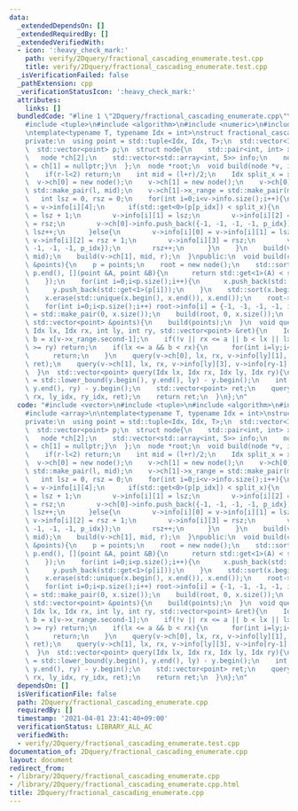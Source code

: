 ```yaml
---
data:
  _extendedDependsOn: []
  _extendedRequiredBy: []
  _extendedVerifiedWith:
  - icon: ':heavy_check_mark:'
    path: verify/2Dquery/fractional_cascading_enumerate.test.cpp
    title: verify/2Dquery/fractional_cascading_enumerate.test.cpp
  _isVerificationFailed: false
  _pathExtension: cpp
  _verificationStatusIcon: ':heavy_check_mark:'
  attributes:
    links: []
  bundledCode: "#line 1 \"2Dquery/fractional_cascading_enumerate.cpp\"\n#include <vector>\n\
    #include <tuple>\n#include <algorithm>\n#include <numeric>\n#include <array>\n\
    \ntemplate<typename T, typename Idx = int>\nstruct fractional_cascading_enumerate{\n\
    private:\n  using point = std::tuple<Idx, Idx, T>;\n  std::vector<Idx> x, y;\n\
    \  std::vector<point> p;\n  struct node{\n    std::pair<int, int> x_range;\n \
    \   node *ch[2];\n    std::vector<std::array<int, 5>> info;\n    node(){ch[0]\
    \ = ch[1] = nullptr;}\n  };\n  node *root;\n  void build(node *v, int l, int r){\n\
    \    if(r-l<2) return;\n    int mid = (l+r)/2;\n    Idx split_x = x[mid];\n  \
    \  v->ch[0] = new node();\n    v->ch[1] = new node();\n    v->ch[0]->x_range =\
    \ std::make_pair(l, mid);\n    v->ch[1]->x_range = std::make_pair(mid, r);\n \
    \   int lsz = 0, rsz = 0;\n    for(int i=0;i<v->info.size();i++){\n      int p_idx\
    \ = v->info[i][4];\n      if(std::get<0>(p[p_idx]) < split_x){\n        v->info[i][0]\
    \ = lsz + 1;\n        v->info[i][1] = lsz;\n        v->info[i][2] = v->info[i][3]\
    \ = rsz;\n        v->ch[0]->info.push_back({-1, -1, -1, -1, p_idx});\n       \
    \ lsz++;\n      }else{\n        v->info[i][0] = v->info[i][1] = lsz;\n       \
    \ v->info[i][2] = rsz + 1;\n        v->info[i][3] = rsz;\n        v->ch[1]->info.push_back({-1,\
    \ -1, -1, -1, p_idx});\n        rsz++;\n      }\n    }\n    build(v->ch[0], l,\
    \ mid);\n    build(v->ch[1], mid, r);\n  }\npublic:\n  void build(const std::vector<point>\
    \ &points){\n    p = points;\n    root = new node();\n    std::sort(p.begin(),\
    \ p.end(), [](point &A, point &B){\n      return std::get<1>(A) < std::get<1>(B);\n\
    \    });\n    for(int i=0;i<p.size();i++){\n      x.push_back(std::get<0>(p[i]));\n\
    \      y.push_back(std::get<1>(p[i]));\n    }\n    std::sort(x.begin(), x.end());\n\
    \    x.erase(std::unique(x.begin(), x.end()), x.end());\n    root->info.resize(p.size());\n\
    \    for(int i=0;i<p.size();i++) root->info[i] = {-1, -1, -1, -1, i};\n    root->x_range\
    \ = std::make_pair(0, x.size());\n    build(root, 0, x.size());\n  }\n  fractional_cascading_enumerate(const\
    \ std::vector<point> &points){\n    build(points);\n  }\n  void query(node *v,\
    \ Idx lx, Idx rx, int ly, int ry, std::vector<point> &ret){\n    Idx a = x[v->x_range.first],\
    \ b = x[v->x_range.second-1];\n    if(!v || rx <= a || b < lx || lx >= rx || ly\
    \ >= ry) return;\n    if(lx <= a && b < rx){\n      for(int i=ly;i<ry;i++) ret.push_back(p[v->info[i][4]]);\n\
    \      return;\n    }\n    query(v->ch[0], lx, rx, v->info[ly][1], v->info[ry-1][0],\
    \ ret);\n    query(v->ch[1], lx, rx, v->info[ly][3], v->info[ry-1][2], ret);\n\
    \  }\n  std::vector<point> query(Idx lx, Idx rx, Idx ly, Idx ry){\n    int ly_idx\
    \ = std::lower_bound(y.begin(), y.end(), ly) - y.begin();\n    int ry_idx = std::lower_bound(y.begin(),\
    \ y.end(), ry) - y.begin();\n    std::vector<point> ret;\n    query(root, lx,\
    \ rx, ly_idx, ry_idx, ret);\n    return ret;\n  }\n};\n"
  code: "#include <vector>\n#include <tuple>\n#include <algorithm>\n#include <numeric>\n\
    #include <array>\n\ntemplate<typename T, typename Idx = int>\nstruct fractional_cascading_enumerate{\n\
    private:\n  using point = std::tuple<Idx, Idx, T>;\n  std::vector<Idx> x, y;\n\
    \  std::vector<point> p;\n  struct node{\n    std::pair<int, int> x_range;\n \
    \   node *ch[2];\n    std::vector<std::array<int, 5>> info;\n    node(){ch[0]\
    \ = ch[1] = nullptr;}\n  };\n  node *root;\n  void build(node *v, int l, int r){\n\
    \    if(r-l<2) return;\n    int mid = (l+r)/2;\n    Idx split_x = x[mid];\n  \
    \  v->ch[0] = new node();\n    v->ch[1] = new node();\n    v->ch[0]->x_range =\
    \ std::make_pair(l, mid);\n    v->ch[1]->x_range = std::make_pair(mid, r);\n \
    \   int lsz = 0, rsz = 0;\n    for(int i=0;i<v->info.size();i++){\n      int p_idx\
    \ = v->info[i][4];\n      if(std::get<0>(p[p_idx]) < split_x){\n        v->info[i][0]\
    \ = lsz + 1;\n        v->info[i][1] = lsz;\n        v->info[i][2] = v->info[i][3]\
    \ = rsz;\n        v->ch[0]->info.push_back({-1, -1, -1, -1, p_idx});\n       \
    \ lsz++;\n      }else{\n        v->info[i][0] = v->info[i][1] = lsz;\n       \
    \ v->info[i][2] = rsz + 1;\n        v->info[i][3] = rsz;\n        v->ch[1]->info.push_back({-1,\
    \ -1, -1, -1, p_idx});\n        rsz++;\n      }\n    }\n    build(v->ch[0], l,\
    \ mid);\n    build(v->ch[1], mid, r);\n  }\npublic:\n  void build(const std::vector<point>\
    \ &points){\n    p = points;\n    root = new node();\n    std::sort(p.begin(),\
    \ p.end(), [](point &A, point &B){\n      return std::get<1>(A) < std::get<1>(B);\n\
    \    });\n    for(int i=0;i<p.size();i++){\n      x.push_back(std::get<0>(p[i]));\n\
    \      y.push_back(std::get<1>(p[i]));\n    }\n    std::sort(x.begin(), x.end());\n\
    \    x.erase(std::unique(x.begin(), x.end()), x.end());\n    root->info.resize(p.size());\n\
    \    for(int i=0;i<p.size();i++) root->info[i] = {-1, -1, -1, -1, i};\n    root->x_range\
    \ = std::make_pair(0, x.size());\n    build(root, 0, x.size());\n  }\n  fractional_cascading_enumerate(const\
    \ std::vector<point> &points){\n    build(points);\n  }\n  void query(node *v,\
    \ Idx lx, Idx rx, int ly, int ry, std::vector<point> &ret){\n    Idx a = x[v->x_range.first],\
    \ b = x[v->x_range.second-1];\n    if(!v || rx <= a || b < lx || lx >= rx || ly\
    \ >= ry) return;\n    if(lx <= a && b < rx){\n      for(int i=ly;i<ry;i++) ret.push_back(p[v->info[i][4]]);\n\
    \      return;\n    }\n    query(v->ch[0], lx, rx, v->info[ly][1], v->info[ry-1][0],\
    \ ret);\n    query(v->ch[1], lx, rx, v->info[ly][3], v->info[ry-1][2], ret);\n\
    \  }\n  std::vector<point> query(Idx lx, Idx rx, Idx ly, Idx ry){\n    int ly_idx\
    \ = std::lower_bound(y.begin(), y.end(), ly) - y.begin();\n    int ry_idx = std::lower_bound(y.begin(),\
    \ y.end(), ry) - y.begin();\n    std::vector<point> ret;\n    query(root, lx,\
    \ rx, ly_idx, ry_idx, ret);\n    return ret;\n  }\n};\n"
  dependsOn: []
  isVerificationFile: false
  path: 2Dquery/fractional_cascading_enumerate.cpp
  requiredBy: []
  timestamp: '2021-04-01 23:41:40+09:00'
  verificationStatus: LIBRARY_ALL_AC
  verifiedWith:
  - verify/2Dquery/fractional_cascading_enumerate.test.cpp
documentation_of: 2Dquery/fractional_cascading_enumerate.cpp
layout: document
redirect_from:
- /library/2Dquery/fractional_cascading_enumerate.cpp
- /library/2Dquery/fractional_cascading_enumerate.cpp.html
title: 2Dquery/fractional_cascading_enumerate.cpp
---
```

